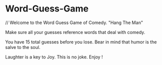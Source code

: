 # Word-Guess-Game

// Welcome to the Word Guess Game of Comedy. "Hang The Man"

Make sure all your guesses reference words that deal with comedy.

You have 15 total guesses before you lose.  Bear in mind that humor is the salve to the soul. 

Laughter is a key to Joy. This is no joke. Enjoy !